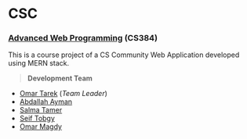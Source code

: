 # CSC

### [Advanced Web Programming](https://e-learning.msa.edu.eg/course/view.php?id=1692) (CS384)

This is a course project of a CS Community Web Application developed using MERN stack.

> **Development Team**
* [Omar Tarek](https://github.com/Omar-TK) (*Team Leader*)
* [Abdallah Ayman](https://github.com/abdallahayman77)
* [Salma Tamer](https://github.com/SalmaTamer)
* [Seif Tobgy](https://github.com/seifeltobgy)
* [Omar Magdy](https://github.com/)
